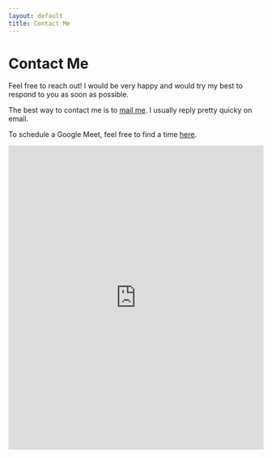```yaml
---
layout: default
title: Contact Me
---
```

# Contact Me

Feel free to reach out! I would be very happy and would try my best to respond to you as soon as possible.
	
The best way to contact me is to <a target="_blank" href="https://mail.google.com/mail/?view=cm&fs=1&tf=1&to=sravps7@gmail.com&body=my-text">mail me</a>. I usually reply pretty quicky on email. 

To schedule a Google Meet, feel free to find a time <a target="_blank" href="https://mail.google.com/mail/?view=cm&fs=1&tf=1&to=sravps7@gmail.com&body=my-text">here</a>.

<!-- Google Calendar Appointment Scheduling begin -->
<iframe src="https://calendar.google.com/calendar/appointments/schedules/AcZssZ1Ya4UdysjZa2_K7v3tDjBwgrj4vu-i6hyhHC1TmBxWRD_qb73kqMcvMdStMNINNj4W1i5Tbo7P?gv=true" style="border: 0" width="100%" height="600" frameborder="0"></iframe>
<!-- end Google Calendar Appointment Scheduling -->